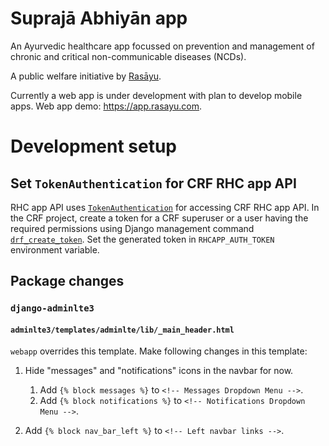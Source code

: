 # Suprajā Abhiyān app
An Ayurvedic healthcare app focussed on prevention and management of chronic and critical non-communicable diseases (NCDs).

A public welfare initiative by [Rasāyu](https://app.rasayu.com/about-rasayu).

Currently a web app is under development with plan to develop mobile apps.
Web app demo: https://app.rasayu.com.


# Development setup

## Set `TokenAuthentication` for CRF RHC app API
RHC app API uses
[`TokenAuthentication`](https://www.django-rest-framework.org/api-guide/authentication/#tokenauthentication)
for accessing CRF RHC app API. In the CRF project, create a token for a CRF
superuser or a user having the required permissions using Django management
command
[`drf_create_token`](https://www.django-rest-framework.org/api-guide/authentication/#using-django-managepy-command).
Set the generated token in `RHCAPP_AUTH_TOKEN` environment variable.

## Package changes

### `django-adminlte3`

#### `adminlte3/templates/adminlte/lib/_main_header.html`

`webapp` overrides this template. Make following changes in this template:

1. Hide "messages" and "notifications" icons in the navbar for now.
   1. Add `{% block messages %}` to `<!-- Messages Dropdown Menu -->`.
   1. Add `{% block notifications %}` to `<!-- Notifications Dropdown Menu -->`.

2. Add `{% block nav_bar_left %}` to `<!-- Left navbar links -->`.
